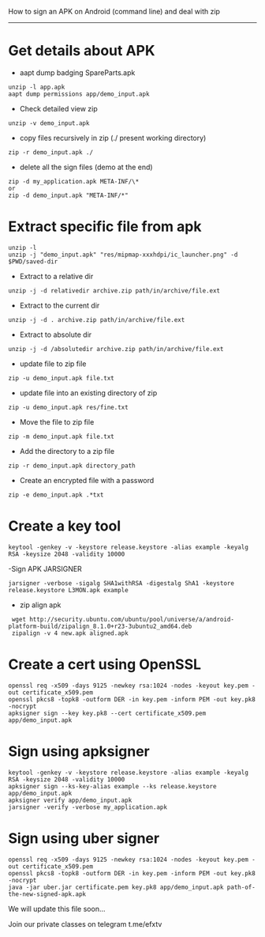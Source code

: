 How to sign an APK on Android (command line) and deal with zip
_____________________________________________________________
# Get details about APK
-  aapt dump badging SpareParts.apk
```
unzip -l app.apk
aapt dump permissions app/demo_input.apk
```

- Check detailed view zip
```
unzip -v demo_input.apk 
```

- copy files recursively in zip (./ present working directory)
```
zip -r demo_input.apk ./
```

- delete all the sign files (demo at the end)
```
zip -d my_application.apk META-INF/\*
or 
zip -d demo_input.apk "META-INF/*"
```

# Extract specific file from apk
```
unzip -l
unzip -j "demo_input.apk" "res/mipmap-xxxhdpi/ic_launcher.png" -d $PWD/saved-dir
```

- Extract to a relative dir
```
unzip -j -d relativedir archive.zip path/in/archive/file.ext
```

- Extract to the current dir
```
unzip -j -d . archive.zip path/in/archive/file.ext
```

- Extract to absolute dir
```
unzip -j -d /absolutedir archive.zip path/in/archive/file.ext
```

- update file to zip file
```
zip -u demo_input.apk file.txt
```

- update file into an existing directory of zip
```
zip -u demo_input.apk res/fine.txt
```

- Move the file to zip file 
```
zip -m demo_input.apk file.txt
```

- Add the directory to a zip file
```
zip -r demo_input.apk directory_path
```

- Create an encrypted file with a password
```
zip -e demo_input.apk .*txt
```

# Create a key tool
```
keytool -genkey -v -keystore release.keystore -alias example -keyalg RSA -keysize 2048 -validity 10000
```

-Sign APK JARSIGNER
```
jarsigner -verbose -sigalg SHA1withRSA -digestalg ShA1 -keystore release.keystore L3MON.apk example
```

- zip align apk
```
 wget http://security.ubuntu.com/ubuntu/pool/universe/a/android-platform-build/zipalign_8.1.0+r23-3ubuntu2_amd64.deb
 zipalign -v 4 new.apk aligned.apk
```
 
 
 # Create a cert using OpenSSL
```
openssl req -x509 -days 9125 -newkey rsa:1024 -nodes -keyout key.pem -out certificate_x509.pem
openssl pkcs8 -topk8 -outform DER -in key.pem -inform PEM -out key.pk8 -nocrypt
apksigner sign --key key.pk8 --cert certificate_x509.pem app/demo_input.apk
```


# Sign using apksigner
```
keytool -genkey -v -keystore release.keystore -alias example -keyalg RSA -keysize 2048 -validity 10000
apksigner sign --ks-key-alias example --ks release.keystore app/demo_input.apk 
apksigner verify app/demo_input.apk 
jarsigner -verify -verbose my_application.apk
```

# Sign using uber signer
```
openssl req -x509 -days 9125 -newkey rsa:1024 -nodes -keyout key.pem -out certificate_x509.pem
openssl pkcs8 -topk8 -outform DER -in key.pem -inform PEM -out key.pk8 -nocrypt
java -jar uber.jar certificate.pem key.pk8 app/demo_input.apk path-of-the-new-signed-apk.apk
```

We will update this file soon...

Join our private classes on telegram t.me/efxtv
